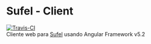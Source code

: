 Sufel - Client
===============
[![Travis-CI](https://travis-ci.org/giansalex/sufel-angular.svg?branch=master)](https://travis-ci.org/giansalex/sufel-angular)  
Cliente web para [Sufel](https://github.com/giansalex/sufel) usando Angular Framework v5.2

